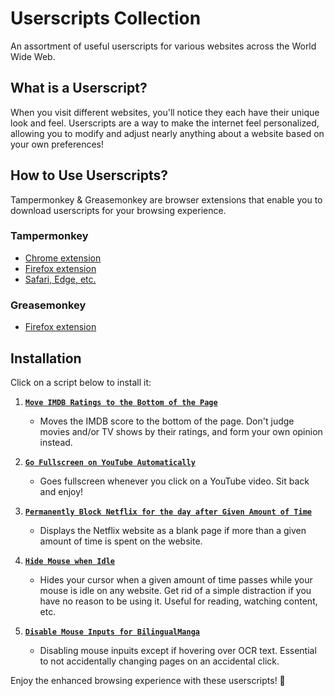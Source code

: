 # Userscripts Collection

An assortment of useful userscripts for various websites across the World Wide Web.

## What is a Userscript?

When you visit different websites, you'll notice they each have their unique look and feel. Userscripts are a way to make the internet feel personalized, allowing you to modify and adjust nearly anything about a website based on your own preferences!

## How to Use Userscripts?

Tampermonkey & Greasemonkey are browser extensions that enable you to download userscripts for your browsing experience.

### Tampermonkey
- [Chrome extension](https://chromewebstore.google.com/detail/tampermonkey/dhdgffkkebhmkfjojejmpbldmpobfkfo)
- [Firefox extension](https://addons.mozilla.org/en-US/firefox/addon/tampermonkey/)
- [Safari, Edge, etc.](https://www.tampermonkey.net/index.php?browser=safari)

### Greasemonkey
- [Firefox extension](https://addons.mozilla.org/en-CA/firefox/addon/greasemonkey/)

## Installation

Click on a script below to install it:

1. **[`Move IMDB Ratings to the Bottom of the Page`](https://github.com/evkaw/userscripts/blob/main/Move%20IMDB%20Ratings%20to%20the%20Bottom%20of%20the%20Page.js)**
   - Moves the IMDB score to the bottom of the page. Don't judge movies and/or TV shows by their ratings, and form your own opinion instead.

2. **[`Go Fullscreen on YouTube Automatically`](https://github.com/evkaw/userscripts/blob/main/Go%20Fullscreen%20on%20YouTube%20Automatically.js)**
    - Goes fullscreen whenever you click on a YouTube video. Sit back and enjoy!

3. **[`Permanently Block Netflix for the day after Given Amount of Time`](https://github.com/evkaw/userscripts/blob/main/Permanently%20Block%20Netflix%20for%20the%20day%20after%20Given%20Amount%20of%20Time.js)**
    - Displays the Netflix website as a blank page if more than a given amount of time is spent on the website.

4. **[`Hide Mouse when Idle`](https://github.com/evkaw/userscripts/blob/main/Hide%20Mouse%20when%20Idle.js)**
    - Hides your cursor when a given amount of time passes while your mouse is idle on any website. Get rid of a simple distraction if you have no reason to be using it. Useful for reading, watching content, etc.

5. **[`Disable Mouse Inputs for BilingualManga`](https://github.com/evkaw/userscripts/blob/main/Disable%20Mouse%20Inputs%20for%20BilingualManga.js)**
    - Disabling mouse inpuits except if hovering over OCR text. Essential to not accidentally changing pages on an accidental click.


Enjoy the enhanced browsing experience with these userscripts! 🚀
